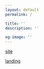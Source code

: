 ```yaml
---
layout: default
permalink: /

title: ''
description: ''

og-image: ''
---
```


[site](/site/)

[landing](/landing/)
